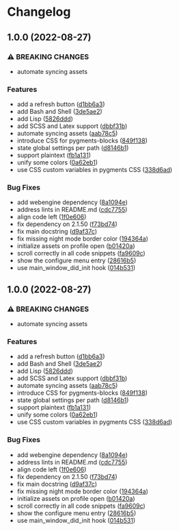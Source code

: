 # Changelog

## 1.0.0 (2022-08-27)


### ⚠ BREAKING CHANGES

* automate syncing assets

### Features

* add a refresh button ([d1bb6a3](https://github.com/gregorias/anki-code-highlighter/commit/d1bb6a3435eddaa50e5fe08c54e1180d5172da99))
* add Bash and Shell ([3de5ae2](https://github.com/gregorias/anki-code-highlighter/commit/3de5ae2ca641bf6b85055d2ef3d52f610758d253))
* add Lisp ([5826ddd](https://github.com/gregorias/anki-code-highlighter/commit/5826ddde244243041bb51aedb53d319dec193a9b))
* add SCSS and Latex support ([dbbf31b](https://github.com/gregorias/anki-code-highlighter/commit/dbbf31bbb60cf0cba6a58396af7a595f9d023c43))
* automate syncing assets ([aab78c5](https://github.com/gregorias/anki-code-highlighter/commit/aab78c552f02f8d43ebac32ff8569dd4475d19c6))
* introduce CSS for pygments-blocks ([849f138](https://github.com/gregorias/anki-code-highlighter/commit/849f1383ddffc044997ad1dfebdbf0af998747b5))
* state global settings per path ([d8146b1](https://github.com/gregorias/anki-code-highlighter/commit/d8146b13ec84d7a96407bd3dbd365c20b99da469))
* support plaintext ([fb1a131](https://github.com/gregorias/anki-code-highlighter/commit/fb1a1319dd291f695abd6536a9c144465661f77e))
* unify some colors ([0a62eb1](https://github.com/gregorias/anki-code-highlighter/commit/0a62eb1a8dd00e328333240e26c8348a510dd7c8))
* use CSS custom variables in pygments CSS ([338d6ad](https://github.com/gregorias/anki-code-highlighter/commit/338d6ad1b247508ea2a5f3948e08c11993392f8d))


### Bug Fixes

* add webengine dependency ([8a1094e](https://github.com/gregorias/anki-code-highlighter/commit/8a1094e94118d27d933d907b97ba886d47b0a6c2))
* address lints in README.md ([cdc7755](https://github.com/gregorias/anki-code-highlighter/commit/cdc77554c25ef919bebe2aee6af95bc16ecedf6f))
* align code left ([1f0e606](https://github.com/gregorias/anki-code-highlighter/commit/1f0e60638f7e2e85e36a582f3deb6082bb78dbf0))
* fix dependency on 2.1.50 ([f73bd74](https://github.com/gregorias/anki-code-highlighter/commit/f73bd74b0df76ee2ecc45c8021dab25229a04254))
* fix main docstring ([d9af37c](https://github.com/gregorias/anki-code-highlighter/commit/d9af37c3ae35b07ac0d1e79e27428e6b7d0c47ca))
* fix missing night mode border color ([194364a](https://github.com/gregorias/anki-code-highlighter/commit/194364a54c266d3a1ed4dd503471234ce666450b))
* initialize assets on profile open ([b01420a](https://github.com/gregorias/anki-code-highlighter/commit/b01420a84de9cf7660106819c5bce5b4549c48b5))
* scroll correctly in all code snippets ([fa9609c](https://github.com/gregorias/anki-code-highlighter/commit/fa9609c18d1b43441ec3b53668667cfefa120998))
* show the configure menu entry ([28616b5](https://github.com/gregorias/anki-code-highlighter/commit/28616b5d1e4e8ba8fc58b807cae4c0ccb421937f))
* use main_window_did_init hook ([014b531](https://github.com/gregorias/anki-code-highlighter/commit/014b531f072fa76f5cb0757bc308d52e2fadc954))

## 1.0.0 (2022-08-27)


### ⚠ BREAKING CHANGES

* automate syncing assets

### Features

* add a refresh button ([d1bb6a3](https://github.com/gregorias/anki-code-highlighter/commit/d1bb6a3435eddaa50e5fe08c54e1180d5172da99))
* add Bash and Shell ([3de5ae2](https://github.com/gregorias/anki-code-highlighter/commit/3de5ae2ca641bf6b85055d2ef3d52f610758d253))
* add Lisp ([5826ddd](https://github.com/gregorias/anki-code-highlighter/commit/5826ddde244243041bb51aedb53d319dec193a9b))
* add SCSS and Latex support ([dbbf31b](https://github.com/gregorias/anki-code-highlighter/commit/dbbf31bbb60cf0cba6a58396af7a595f9d023c43))
* automate syncing assets ([aab78c5](https://github.com/gregorias/anki-code-highlighter/commit/aab78c552f02f8d43ebac32ff8569dd4475d19c6))
* introduce CSS for pygments-blocks ([849f138](https://github.com/gregorias/anki-code-highlighter/commit/849f1383ddffc044997ad1dfebdbf0af998747b5))
* state global settings per path ([d8146b1](https://github.com/gregorias/anki-code-highlighter/commit/d8146b13ec84d7a96407bd3dbd365c20b99da469))
* support plaintext ([fb1a131](https://github.com/gregorias/anki-code-highlighter/commit/fb1a1319dd291f695abd6536a9c144465661f77e))
* unify some colors ([0a62eb1](https://github.com/gregorias/anki-code-highlighter/commit/0a62eb1a8dd00e328333240e26c8348a510dd7c8))
* use CSS custom variables in pygments CSS ([338d6ad](https://github.com/gregorias/anki-code-highlighter/commit/338d6ad1b247508ea2a5f3948e08c11993392f8d))


### Bug Fixes

* add webengine dependency ([8a1094e](https://github.com/gregorias/anki-code-highlighter/commit/8a1094e94118d27d933d907b97ba886d47b0a6c2))
* address lints in README.md ([cdc7755](https://github.com/gregorias/anki-code-highlighter/commit/cdc77554c25ef919bebe2aee6af95bc16ecedf6f))
* align code left ([1f0e606](https://github.com/gregorias/anki-code-highlighter/commit/1f0e60638f7e2e85e36a582f3deb6082bb78dbf0))
* fix dependency on 2.1.50 ([f73bd74](https://github.com/gregorias/anki-code-highlighter/commit/f73bd74b0df76ee2ecc45c8021dab25229a04254))
* fix main docstring ([d9af37c](https://github.com/gregorias/anki-code-highlighter/commit/d9af37c3ae35b07ac0d1e79e27428e6b7d0c47ca))
* fix missing night mode border color ([194364a](https://github.com/gregorias/anki-code-highlighter/commit/194364a54c266d3a1ed4dd503471234ce666450b))
* initialize assets on profile open ([b01420a](https://github.com/gregorias/anki-code-highlighter/commit/b01420a84de9cf7660106819c5bce5b4549c48b5))
* scroll correctly in all code snippets ([fa9609c](https://github.com/gregorias/anki-code-highlighter/commit/fa9609c18d1b43441ec3b53668667cfefa120998))
* show the configure menu entry ([28616b5](https://github.com/gregorias/anki-code-highlighter/commit/28616b5d1e4e8ba8fc58b807cae4c0ccb421937f))
* use main_window_did_init hook ([014b531](https://github.com/gregorias/anki-code-highlighter/commit/014b531f072fa76f5cb0757bc308d52e2fadc954))
